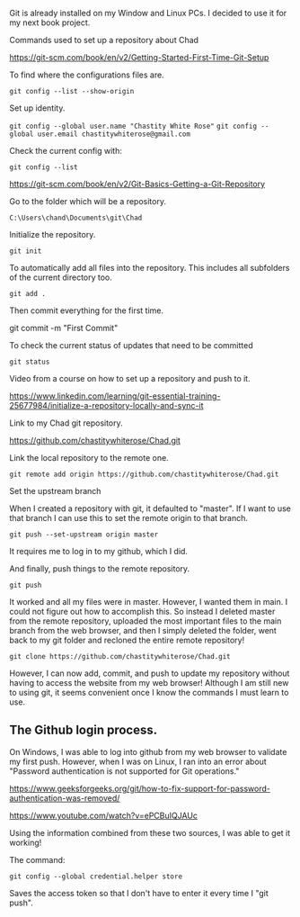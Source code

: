 Git is already installed on my Window and Linux PCs. I decided to use it for my next book project.

Commands used to set up a repository about Chad

<https://git-scm.com/book/en/v2/Getting-Started-First-Time-Git-Setup>

To find where the configurations files are.

`git config --list --show-origin`

Set up identity.

`git config --global user.name "Chastity White Rose"`
`git config --global user.email chastitywhiterose@gmail.com`

Check the current config with:

`git config --list`

<https://git-scm.com/book/en/v2/Git-Basics-Getting-a-Git-Repository>

Go to the folder which will be a repository.

`C:\Users\chand\Documents\git\Chad`

Initialize the repository.

`git init`

To automatically add all files into the repository. This includes all subfolders of the current directory too.

`git add .`

Then commit everything for the first time.

git commit -m "First Commit"

To check the current status of updates that need to be committed

`git status`

Video from a course on how to set up a repository and push to it.

<https://www.linkedin.com/learning/git-essential-training-25677984/initialize-a-repository-locally-and-sync-it>

Link to my Chad git repository.

<https://github.com/chastitywhiterose/Chad.git>

Link the local repository to the remote one.

`git remote add origin https://github.com/chastitywhiterose/Chad.git`

Set the upstream branch

When I created a repository with git, it defaulted to "master". If I want to use that branch I can use this to set the remote origin to that branch.

`git push --set-upstream origin master`


It requires me to log in to my github, which I did.

And finally, push things to the remote repository.

`git push`

It worked and all my files were in master. However, I wanted them in main. I could not figure out how to accomplish this. So instead I deleted master from the remote repository, uploaded the most important files to the main branch from the web browser, and then I simply deleted the folder, went back to my git folder and recloned the entire remote repository!

`git clone https://github.com/chastitywhiterose/Chad.git`

However, I can now add, commit, and push to update my repository without having to access the website from my web browser! Although I am still new to using git, it seems convenient once I know the commands I must learn to use.

## The Github login process.

On Windows, I was able to log into github from my web browser to validate my first push. However, when I was on Linux, I ran into an error about "Password authentication is not supported for Git operations."

<https://www.geeksforgeeks.org/git/how-to-fix-support-for-password-authentication-was-removed/>

<https://www.youtube.com/watch?v=ePCBuIQJAUc>

Using the information combined from these two sources, I was able to get it working!

The command:

`git config --global credential.helper store`

Saves the access token so that I don't have to enter it every time I "git push".
